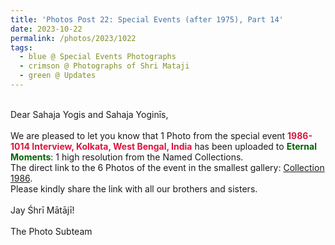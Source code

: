 ```yaml
---
title: 'Photos Post 22: Special Events (after 1975), Part 14'
date: 2023-10-22
permalink: /photos/2023/1022
tags:
  - blue @ Special Events Photographs
  - crimson @ Photographs of Shri Mataji
  - green @ Updates
---
```


<p>
<br>
Dear Sahaja Yogis and Sahaja Yoginīs,<br>
<br>
We are pleased to let you know that 1 Photo from the special event <font color="Crimson"><b>1986-1014 Interview, Kolkata, West Bengal, India</b></font> has been uploaded to <font color="DarkGreen"><b>Eternal Moments</b></font>: 1 high resolution from the Named Collections.<br>
The direct link to the 6 Photos of the event in the smallest gallery: <a href="https://eternalmoments.smugmug.com/Collections/Yogi-Mahajan-Collection/1986/"> Collection 1986</a>.<br> 
Please kindly share the link with all our brothers and sisters.<br>

<br>
Jay Śhrī Mātājī!<br>
<br>
The Photo Subteam
</p>